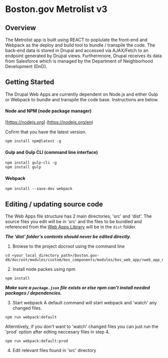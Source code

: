 # Boston.gov Metrolist v3

## Overview
The Metrolist app is built using REACT to poplulate the front-end and Webpack as the deploy and build tool to bundle / transpile the code. The back-end data is stored in Drupal and accessed via AJAX/Fetch to an endpoint generated by Drupal views. Furthermnore, Drupal receives its data from Salesforce which is managed by the Department of Neighborhood Development (DnD).

## Getting Started
The Drupal Web Apps are currently dependent on Node.js and either Gulp or Webpack to bundle and transpile the code base. Instructions are below.

#### Node and NPM (node package manager)

[https://nodejs.org] (https://nodejs.org/en)

Cofirm that you have the latest version.

```shell
npm install npm@latest -g
```

#### Gulp and Gulp CLI (command line interface)

```shell
npm install gulp-cli -g
npm install gulp
```


#### Webpack

```shell
npm install --save-dev webpack
```

## Editing / updating source code
The Web Apps file structure has 2 main directories, 'src' and 'dist'. The source files you edit will be in 'src' and the files to be bundled and referenced from the [Web Apps Library](../../bos_web_app.libraries.yml) will be in the `dist` folder. 

__*The 'dist' folder's contents should never be edited directly.*__

1. Browse to the project docroot using the command line

```shell
cd <your_local_directory_path>/boston.gov-d8/docroot/modules/custom/bos_components/modules/bos_web_app/<web_app_name>
``` 

2. Install node packes using npm

  
```shell
npm install
``` 

__*Make sure a `package.json` file exists or else npm can't install needed packages / dependencies.*__

3. Start webpack
A default command will start webpack and 'watch' any changed files.

```shell
npm run webpack:default
``` 

Alterntively, if you don't want to 'watch' changed files you can just run the 'prod' option after edting neccesary files in step 4.

```shell
npm run webpack:default:prod
``` 

4. Edit relevant files found in 'src' directory



